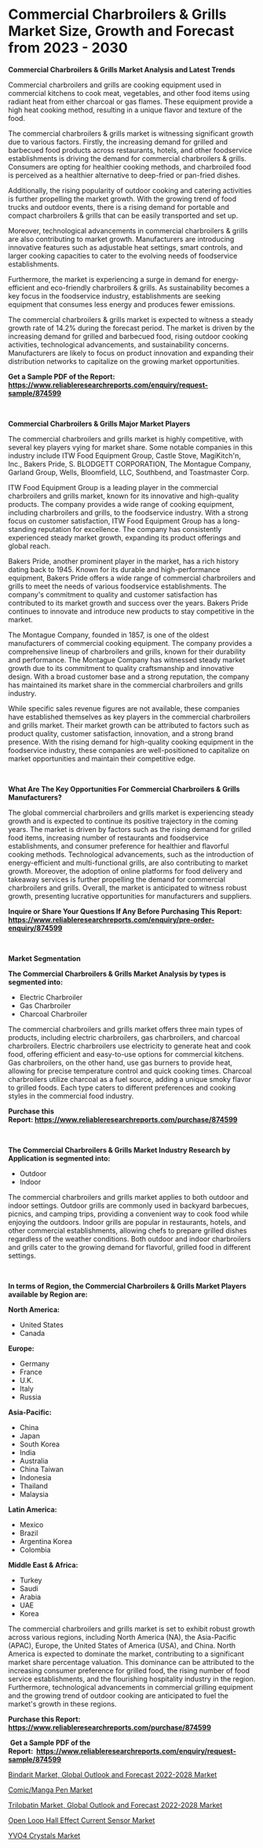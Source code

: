 <p><h1>Commercial Charbroilers & Grills Market Size, Growth and Forecast from 2023 - 2030</h1></p><p><strong>Commercial Charbroilers & Grills Market Analysis and Latest Trends</strong></p>
<p><p>Commercial charbroilers and grills are cooking equipment used in commercial kitchens to cook meat, vegetables, and other food items using radiant heat from either charcoal or gas flames. These equipment provide a high heat cooking method, resulting in a unique flavor and texture of the food.</p><p>The commercial charbroilers & grills market is witnessing significant growth due to various factors. Firstly, the increasing demand for grilled and barbecued food products across restaurants, hotels, and other foodservice establishments is driving the demand for commercial charbroilers & grills. Consumers are opting for healthier cooking methods, and charbroiled food is perceived as a healthier alternative to deep-fried or pan-fried dishes.</p><p>Additionally, the rising popularity of outdoor cooking and catering activities is further propelling the market growth. With the growing trend of food trucks and outdoor events, there is a rising demand for portable and compact charbroilers & grills that can be easily transported and set up.</p><p>Moreover, technological advancements in commercial charbroilers & grills are also contributing to market growth. Manufacturers are introducing innovative features such as adjustable heat settings, smart controls, and larger cooking capacities to cater to the evolving needs of foodservice establishments.</p><p>Furthermore, the market is experiencing a surge in demand for energy-efficient and eco-friendly charbroilers & grills. As sustainability becomes a key focus in the foodservice industry, establishments are seeking equipment that consumes less energy and produces fewer emissions.</p><p>The commercial charbroilers & grills market is expected to witness a steady growth rate of 14.2% during the forecast period. The market is driven by the increasing demand for grilled and barbecued food, rising outdoor cooking activities, technological advancements, and sustainability concerns. Manufacturers are likely to focus on product innovation and expanding their distribution networks to capitalize on the growing market opportunities.</p></p>
<p><strong>Get a Sample PDF of the Report:&nbsp; <a href="https://www.reliableresearchreports.com/enquiry/request-sample/874599">https://www.reliableresearchreports.com/enquiry/request-sample/874599</a></strong></p>
<p>&nbsp;</p>
<p><strong>Commercial Charbroilers & Grills Major Market Players</strong></p>
<p><p>The commercial charbroilers and grills market is highly competitive, with several key players vying for market share. Some notable companies in this industry include ITW Food Equipment Group, Castle Stove, MagiKitch'n, Inc., Bakers Pride, S. BLODGETT CORPORATION, The Montague Company, Garland Group, Wells, Bloomfield, LLC, Southbend, and Toastmaster Corp.</p><p>ITW Food Equipment Group is a leading player in the commercial charbroilers and grills market, known for its innovative and high-quality products. The company provides a wide range of cooking equipment, including charbroilers and grills, to the foodservice industry. With a strong focus on customer satisfaction, ITW Food Equipment Group has a long-standing reputation for excellence. The company has consistently experienced steady market growth, expanding its product offerings and global reach. </p><p>Bakers Pride, another prominent player in the market, has a rich history dating back to 1945. Known for its durable and high-performance equipment, Bakers Pride offers a wide range of commercial charbroilers and grills to meet the needs of various foodservice establishments. The company's commitment to quality and customer satisfaction has contributed to its market growth and success over the years. Bakers Pride continues to innovate and introduce new products to stay competitive in the market.</p><p>The Montague Company, founded in 1857, is one of the oldest manufacturers of commercial cooking equipment. The company provides a comprehensive lineup of charbroilers and grills, known for their durability and performance. The Montague Company has witnessed steady market growth due to its commitment to quality craftsmanship and innovative design. With a broad customer base and a strong reputation, the company has maintained its market share in the commercial charbroilers and grills industry.</p><p>While specific sales revenue figures are not available, these companies have established themselves as key players in the commercial charbroilers and grills market. Their market growth can be attributed to factors such as product quality, customer satisfaction, innovation, and a strong brand presence. With the rising demand for high-quality cooking equipment in the foodservice industry, these companies are well-positioned to capitalize on market opportunities and maintain their competitive edge.</p></p>
<p>&nbsp;</p>
<p><strong>What Are The Key Opportunities For Commercial Charbroilers & Grills Manufacturers?</strong></p>
<p><p>The global commercial charbroilers and grills market is experiencing steady growth and is expected to continue its positive trajectory in the coming years. The market is driven by factors such as the rising demand for grilled food items, increasing number of restaurants and foodservice establishments, and consumer preference for healthier and flavorful cooking methods. Technological advancements, such as the introduction of energy-efficient and multi-functional grills, are also contributing to market growth. Moreover, the adoption of online platforms for food delivery and takeaway services is further propelling the demand for commercial charbroilers and grills. Overall, the market is anticipated to witness robust growth, presenting lucrative opportunities for manufacturers and suppliers.</p></p>
<p><strong>Inquire or Share Your Questions If Any Before Purchasing This Report: <a href="https://www.reliableresearchreports.com/enquiry/pre-order-enquiry/874599">https://www.reliableresearchreports.com/enquiry/pre-order-enquiry/874599</a></strong></p>
<p>&nbsp;</p>
<p><strong>Market Segmentation</strong></p>
<p><strong>The Commercial Charbroilers & Grills Market Analysis by types is segmented into:</strong></p>
<p><ul><li>Electric Charbroiler</li><li>Gas Charbroiler</li><li>Charcoal Charbroiler</li></ul></p>
<p><p>The commercial charbroilers and grills market offers three main types of products, including electric charbroilers, gas charbroilers, and charcoal charbroilers. Electric charbroilers use electricity to generate heat and cook food, offering efficient and easy-to-use options for commercial kitchens. Gas charbroilers, on the other hand, use gas burners to provide heat, allowing for precise temperature control and quick cooking times. Charcoal charbroilers utilize charcoal as a fuel source, adding a unique smoky flavor to grilled foods. Each type caters to different preferences and cooking styles in the commercial food industry.</p></p>
<p><strong>Purchase this Report:&nbsp;<a href="https://www.reliableresearchreports.com/purchase/874599">https://www.reliableresearchreports.com/purchase/874599</a></strong></p>
<p>&nbsp;</p>
<p><strong>The Commercial Charbroilers & Grills Market Industry Research by Application is segmented into:</strong></p>
<p><ul><li>Outdoor</li><li>Indoor</li></ul></p>
<p><p>The commercial charbroilers and grills market applies to both outdoor and indoor settings. Outdoor grills are commonly used in backyard barbecues, picnics, and camping trips, providing a convenient way to cook food while enjoying the outdoors. Indoor grills are popular in restaurants, hotels, and other commercial establishments, allowing chefs to prepare grilled dishes regardless of the weather conditions. Both outdoor and indoor charbroilers and grills cater to the growing demand for flavorful, grilled food in different settings.</p></p>
<p>&nbsp;</p>
<p><strong>In terms of Region, the Commercial Charbroilers & Grills Market Players available by Region are:</strong></p>
<p>
    <p> <strong> North America: </strong>
        <ul>
            <li>United States</li>
            <li>Canada</li>
        </ul>
        </p> 
    <p> <strong> Europe: </strong>
        <ul>
            <li>Germany</li>
            <li>France</li>
            <li>U.K.</li>
            <li>Italy</li>
            <li>Russia</li>
        </ul>
        </p> 
    <p> <strong> Asia-Pacific: </strong>
        <ul>
            <li>China</li>
            <li>Japan</li>
            <li>South Korea</li>
            <li>India</li>
            <li>Australia</li>
            <li>China Taiwan</li>
            <li>Indonesia</li>
            <li>Thailand</li>
            <li>Malaysia</li>
        </ul>
        </p> 
    <p> <strong> Latin America: </strong>
        <ul>
            <li>Mexico</li>
            <li>Brazil</li>
            <li>Argentina Korea</li>
            <li>Colombia</li>
        </ul>
        </p> 
    <p> <strong> Middle East & Africa: </strong>
        <ul>
            <li>Turkey</li>
            <li>Saudi</li>
            <li>Arabia</li>
            <li>UAE</li>
            <li>Korea</li>
        </ul>
    </p>
    </p>
<p><p>The commercial charbroilers and grills market is set to exhibit robust growth across various regions, including North America (NA), the Asia-Pacific (APAC), Europe, the United States of America (USA), and China. North America is expected to dominate the market, contributing to a significant market share percentage valuation. This dominance can be attributed to the increasing consumer preference for grilled food, the rising number of food service establishments, and the flourishing hospitality industry in the region. Furthermore, technological advancements in commercial grilling equipment and the growing trend of outdoor cooking are anticipated to fuel the market's growth in these regions.</p></p>
<p><strong>Purchase this Report: <a href="https://www.reliableresearchreports.com/purchase/874599">https://www.reliableresearchreports.com/purchase/874599</a></strong></p>
<p>&nbsp;<strong>Get a Sample PDF of the Report:&nbsp;&nbsp;<a href="https://www.reliableresearchreports.com/enquiry/request-sample/874599">https://www.reliableresearchreports.com/enquiry/request-sample/874599</a></strong></p>
<p><strong></strong></p>
<p><p><a href="https://issuu.com/reportprime-2/docs/bindarit-market-global-outlook-and-forecast-2022-2?fr=xKAE9_zU1NQ">Bindarit Market, Global Outlook and Forecast 2022-2028 Market</a></p><p><a href="https://github.com/GroverBarry/Market-Research-Report-List-1/blob/main/comicmanga-pen-market.md">Comic/Manga Pen Market</a></p><p><a href="https://issuu.com/reportprime-2/docs/trilobatin-market-global-outlook-and-forecast-2022?fr=xKAE9_zU1NQ">Trilobatin Market, Global Outlook and Forecast 2022-2028 Market</a></p><p><a href="https://www.reportprime.com/open-loop-hall-effect-current-sensor-r2260">Open Loop Hall Effect Current Sensor Market</a></p><p><a href="https://www.linkedin.com/pulse/yvo4-crystals-market-size-share-amp-trends-analysis-r79fe/">YVO4 Crystals Market</a></p></p>